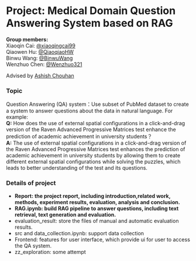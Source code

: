 # Project: Medical Domain Question Answering System based on RAG
**Group members:**  
Xiaoqin Cai: [@xiaoqingcai99](https://github.com/xiaoqingcai99)    
Qiaowen Hu: [@QiaoqiaoHW](https://github.com/QiaoqiaoHW)  
Binwu Wang: [@BinwuWang](https://github.com/BinwuWang)  
Wenzhuo Chen: [@Wenzhuo321](https://github.com/Wenzhuo321)

Advised by [Ashish Chouhan](https://github.com/achouhan93)

### Topic
Question Answering (QA) system：Use subset of PubMed dataset to create a system to answer questions about the data in natural language. For example:  
**Q:** How does the use of external spatial configurations in a click-and-drag version of the Raven Advanced Progressive Matrices test enhance the prediction of academic achievement in university students？      
**A:** The use of external spatial configurations in a click-and-drag version of the Raven Advanced Progressive Matrices test enhances the prediction of academic achievement in university students by allowing them to create different external spatial configurations while solving the puzzles, which leads to better understanding of the test and its questions.

### Details of project
* **Report: the project report, including introduction,related work, methods, experiment results, evaluation, analysis and conclusion.**
* **RAG.ipynb: build RAG pipeline to answer questions, including text retrieval, text generation and evaluation.**
* evaluation_result: store the files of manual and automatic evaluation results.
* src and data_collection.ipynb: support data collection
* Frontend: features for user interface, which provide ui for user to access the QA system.
* zz_exploration: some attempt
